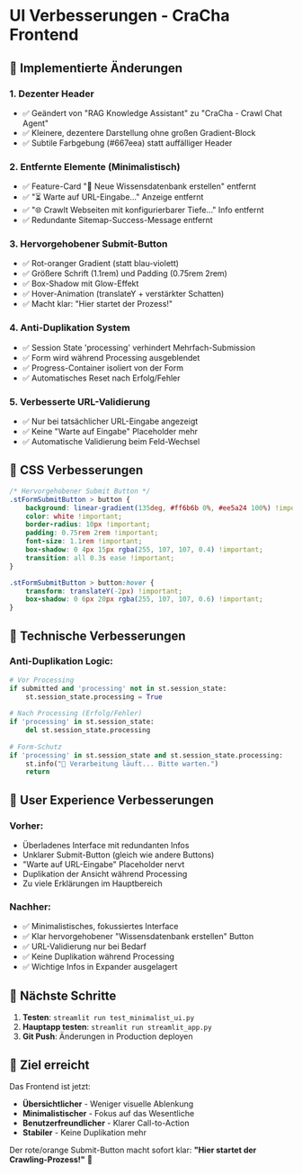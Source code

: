 # UI Verbesserungen - CraCha Frontend

## 🎯 Implementierte Änderungen

### 1. **Dezenter Header**
- ✅ Geändert von "RAG Knowledge Assistant" zu "CraCha - Crawl Chat Agent"
- ✅ Kleinere, dezentere Darstellung ohne großen Gradient-Block
- ✅ Subtile Farbgebung (#667eea) statt auffälliger Header

### 2. **Entfernte Elemente (Minimalistisch)**
- ✅ Feature-Card "📖 Neue Wissensdatenbank erstellen" entfernt
- ✅ "⏳ Warte auf URL-Eingabe..." Anzeige entfernt
- ✅ "🌐 Crawlt Webseiten mit konfigurierbarer Tiefe..." Info entfernt
- ✅ Redundante Sitemap-Success-Message entfernt

### 3. **Hervorgehobener Submit-Button**
- ✅ Rot-oranger Gradient (statt blau-violett)
- ✅ Größere Schrift (1.1rem) und Padding (0.75rem 2rem)
- ✅ Box-Shadow mit Glow-Effekt
- ✅ Hover-Animation (translateY + verstärkter Schatten)
- ✅ Macht klar: "Hier startet der Prozess!"

### 4. **Anti-Duplikation System**
- ✅ Session State 'processing' verhindert Mehrfach-Submission
- ✅ Form wird während Processing ausgeblendet
- ✅ Progress-Container isoliert von der Form
- ✅ Automatisches Reset nach Erfolg/Fehler

### 5. **Verbesserte URL-Validierung**
- ✅ Nur bei tatsächlicher URL-Eingabe angezeigt
- ✅ Keine "Warte auf Eingabe" Placeholder mehr
- ✅ Automatische Validierung beim Feld-Wechsel

## 🎨 CSS Verbesserungen

```css
/* Hervorgehobener Submit Button */
.stFormSubmitButton > button {
    background: linear-gradient(135deg, #ff6b6b 0%, #ee5a24 100%) !important;
    color: white !important;
    border-radius: 10px !important;
    padding: 0.75rem 2rem !important;
    font-size: 1.1rem !important;
    box-shadow: 0 4px 15px rgba(255, 107, 107, 0.4) !important;
    transition: all 0.3s ease !important;
}

.stFormSubmitButton > button:hover {
    transform: translateY(-2px) !important;
    box-shadow: 0 6px 20px rgba(255, 107, 107, 0.6) !important;
}
```

## 🔧 Technische Verbesserungen

### Anti-Duplikation Logic:
```python
# Vor Processing
if submitted and 'processing' not in st.session_state:
    st.session_state.processing = True
    
# Nach Processing (Erfolg/Fehler)
if 'processing' in st.session_state:
    del st.session_state.processing
    
# Form-Schutz
if 'processing' in st.session_state and st.session_state.processing:
    st.info("🔄 Verarbeitung läuft... Bitte warten.")
    return
```

## 📱 User Experience Verbesserungen

### Vorher:
- Überladenes Interface mit redundanten Infos
- Unklarer Submit-Button (gleich wie andere Buttons)
- "Warte auf URL-Eingabe" Placeholder nervt
- Duplikation der Ansicht während Processing
- Zu viele Erklärungen im Hauptbereich

### Nachher:
- ✅ Minimalistisches, fokussiertes Interface
- ✅ Klar hervorgehobener "Wissensdatenbank erstellen" Button
- ✅ URL-Validierung nur bei Bedarf
- ✅ Keine Duplikation während Processing
- ✅ Wichtige Infos in Expander ausgelagert

## 🚀 Nächste Schritte

1. **Testen**: `streamlit run test_minimalist_ui.py`
2. **Hauptapp testen**: `streamlit run streamlit_app.py`
3. **Git Push**: Änderungen in Production deployen

## 🎯 Ziel erreicht

Das Frontend ist jetzt:
- **Übersichtlicher** - Weniger visuelle Ablenkung
- **Minimalistischer** - Fokus auf das Wesentliche
- **Benutzerfreundlicher** - Klarer Call-to-Action
- **Stabiler** - Keine Duplikation mehr

Der rote/orange Submit-Button macht sofort klar: **"Hier startet der Crawling-Prozess!"** 🚀